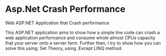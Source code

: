 # Asp.Net Crash Performance
Web ASP.NET Application that Crash performance

This ASP.NET application aims to show how a simple line code can crash a web application performance and consume whole almost
CPUs capacity that your server onto a server farm. Further then, I try to show how you can solve this using: Set Theory, using .Except LINQ method.
